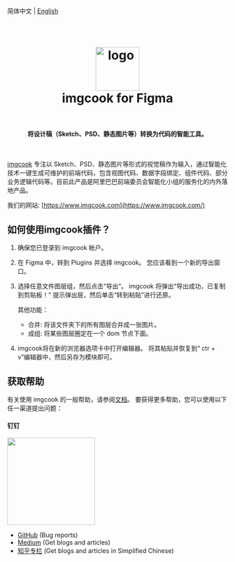 简体中文 | [English](https://github.com/imgcook/imgcook/blob/master/extensions/imgcook-figma/README.md)

<h1 align="center">
  <br>
    <a href="https://www.imgcook.com"><img src="https://img.alicdn.com/tfs/TB1bbwkzY2pK1RjSZFsXXaNlXXa-128-128.png" alt="logo" width="100"></a>
  <br>
  imgcook for Figma
  <br>
  <br>
</h1>

<h4 align="center">将设计稿（Sketch、PSD、静态图片等）转换为代码的智能工具。</h4>
<br>

[imgcook](https://www.imgcook.com/) 专注以 Sketch、PSD、静态图片等形式的视觉稿作为输入，通过智能化技术一键生成可维护的前端代码，包含视图代码、数据字段绑定、组件代码、部分业务逻辑代码等。目前此产品是阿里巴巴前端委员会智能化小组的服务化的内外落地产品。



我们的网站: [https://www.imgcook.com](https://www.imgcook.com/)


## 如何使用imgcook插件？

1. 确保您已登录到 imgcook 帐户。

2. 在 Figma 中，转到 Plugins 并选择 imgcook。 您应该看到一个新的导出窗口。

3. 选择任意文件图层组，然后点击“导出”。 imgcook 将弹出“导出成功，已复制到剪贴板！” 提示弹出层，然后单击“转到粘贴”进行还原。

    其他功能：

      * 合并: 将该文件夹下的所有图层合并成一张图片。
      * 成组: 将某些图层圈定在一个 dom 节点下面。

4. imgcook将在新的浏览器选项卡中打开编辑器。 将其粘贴并恢复到“ ctr + v”编辑器中，然后另存为模块即可。

## 获取帮助

有关使用 imgcook 的一般帮助，请参阅[文档](https://www.imgcook.com/docs)。
要获得更多帮助，您可以使用以下任一渠道提出问题：

#### 钉钉

<img width="200" src="https://gw.alicdn.com/tfs/TB1UW5UcIVl614jSZKPXXaGjpXa-750-990.jpg" />

- [GitHub](https://github.com/taofed/imgcook/issues) (Bug reports)
- [Medium](https://medium.com/imgcook) (Get blogs and articles)
- [知乎专栏](https://zhuanlan.zhihu.com/imgcook) (Get blogs and articles in Simplified Chinese)
